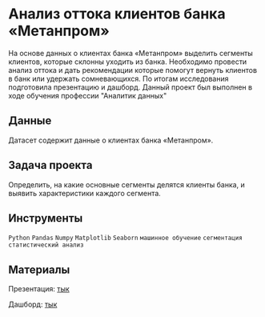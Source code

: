#  Анализ оттока клиентов банка «Метанпром»

На основе данных о клиентах банка «Метанпром» выделить сегменты клиентов, которые склонны уходить из банка. Необходимо провести анализ оттока и дать рекомендации которые помогут вернуть клиентов в банк или удержать сомневающихся. По итогам исследования подготовила презентацию и дашборд.
Данный проект был выполнен в ходе обучения профессии "Аналитик данных"

## Данные

Датасет содержит данные о клиентах банка «Метанпром». 

##  Задача проекта

Определить, на какие основные сегменты делятся клиенты банка, и выявить характеристики каждого сегмента.

##  Инструменты

`Python` `Pandas` `Numpy` `Matplotlib` `Seaborn` `машинное обучение` `сегментация` `статистический анализ`

## Материалы
Презентация: [тык](https://disk.yandex.ru/i/GQWmOAB843sj6g)

Дашборд: [тык](https://public.tableau.com/app/profile/pochemuchto/viz/project_bank_16823791133080/Dashboard1)

